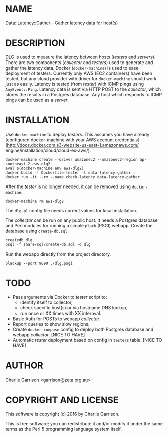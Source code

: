 # NAME

Data::Latency::Gather - Gather latency data for host(s)

# DESCRIPTION

DLG is used to measure the latency between hosts (_testers_ and
_servers_). There are two components (_collector_ and _testers_) used to
generate and gather the latency data. Docker (`docker-machine`) is used
to ease deployment of testers. Currently only AWS (EC2 containers) have
been tested, but any cloud provider with driver for `docker-machine`
should work just as easily. Latency is tested (from _tester_) with ICMP
pings using `AnyEvent::Ping`. Latency data is sent via HTTP POST to the
_collector_, which stores the results in a Postgres database. Any host
which responds to ICMP pings can be used as a _server_.

# INSTALLATION

Use `docker-machine` to deploy _testers_. This assumes you have already
[configured docker-machine with your AWS account
credentials](http://docs.docker.com.s3-website-us-east-1.amazonaws.com/
engine/installation/cloud/cloud-ex-aws/). 

	docker-machine create --driver amazonec2 --amazonec2-region ap-southeast-2 aws-dlg2
	eval $(docker-machine env aws-dlg2)
	docker build -f Dockerfile-tester -t data-latency-gather .
	docker run -it --rm --name check-latency data-latency-gather

After the _tester_ is no longer needed, it can be removed using `docker-machine`.

	docker-machine rm aws-dlg2

The `dlg.pl` config file needs correct values for local installation. 

The _collector_ can be run on any public host. It needs a Postgres
database and Perl modules for running a simple `plack` (PSGI) webapp.
Create the database using `create-db.sql`.

	createdb dlg
	psql -f share/sql/create-db.sql -d dlg

Run the webapp directly from the project directory.

	plackup --port 9090 ./dlg.psgi

# TODO

* Pass arguments via Docker to _tester_ script to:
  * identify itself to collector,
  * check specific host(s) or via hostname DNS lookup,
  * run once or XX times with XX internval.
* Basic Auth for POSTs to webapp _collector_.
* Report queries to show slow regions.
* Create `docker-compose` config to deploy both Postgres database and webapp _collector_.  [NICE TO HAVE]
* Automatic _tester_ deployment based on config in `testers` table. [NICE TO HAVE]

# AUTHOR

Charlie Garrison &lt;garrison@zeta.org.au>

# COPYRIGHT AND LICENSE

This software is copyright (c) 2016 by Charlie Garrison.

This is free software; you can redistribute it and/or modify it under
the same terms as the Perl 5 programming language system itself.
